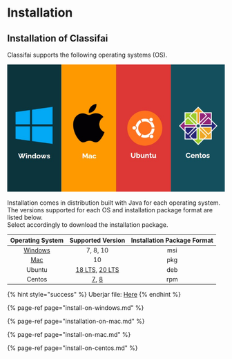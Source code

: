 # Installation

## Installation of Classifai

Classifai supports the following operating systems \(OS\).

![](../../.gitbook/assets/os%20%281%29.jpg)

Installation comes in distribution built with Java for each operating system.   
The versions supported for each OS and installation package format are listed below.  
Select accordingly to download the installation package. 

| Operating System | Supported Version | Installation Package Format |
| :---: | :---: | :---: |
| [Windows](https://bit.ly/3xMayat) | 7, 8, 10 | msi |
| [Mac](https://bit.ly/3zObcpJ) | 10 | pkg |
| Ubuntu | [18 LTS](https://bit.ly/3gJZPY7), [20 LTS](https://bit.ly/3gSgd7Y) | deb |
| Centos | [7](https://bit.ly/3gJ7S7J), [8](https://bit.ly/3xUmOWv) | rpm |

{% hint style="success" %}
Uberjar file: [Here](https://bit.ly/3xHTpP6)
{% endhint %}

{% page-ref page="install-on-windows.md" %}

{% page-ref page="installation-on-mac.md" %}

{% page-ref page="install-on-mac.md" %}

{% page-ref page="install-on-centos.md" %}





